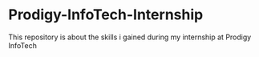 # Prodigy-InfoTech-Internship
This repository is about the skills i gained during my internship at Prodigy InfoTech 

